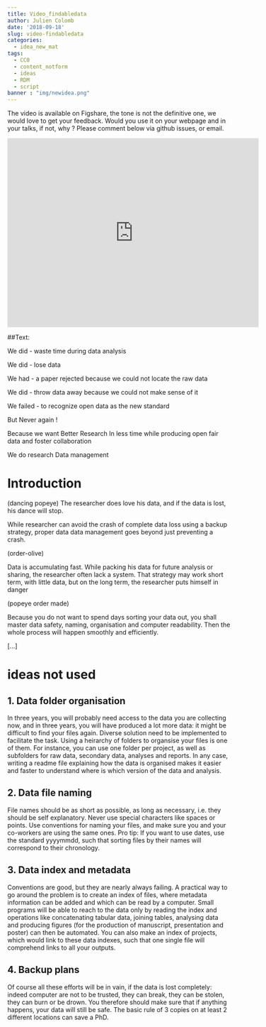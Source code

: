 ```yaml
---
title: Video_findabledata
author: Julien Colomb
date: '2018-09-18'
slug: video-findabledata
categories:
  - idea_new_mat
tags:
  - CC0
  - content_notform
  - ideas
  - RDM
  - script
banner : "img/newidea.png"  
---
```


The video is available on Figshare, the tone is not the definitive one, we would love to get your feedback. Would you use it on your webpage and in your talks, if not, why ? Please comment below  via github issues, or email.

<iframe src="https://widgets.figshare.com/articles/7163396/embed?show_title=1" width="568" height="426" frameborder="0"></iframe>


##Text:

We did - waste time during data analysis

We did - lose data

We had - a paper rejected because we could not locate the raw data

We did - throw data away because we could not make sense of it

We failed - to recognize open data as the new standard

But Never again !

Because we want Better Research 
In less time 
while producing open fair data and foster collaboration

We do research Data management

# Introduction

(dancing popeye)
The researcher does love his data, and if the data is lost, his dance will stop.

While researcher can avoid the crash of complete data loss using a backup strategy,
proper data
data management goes beyond just preventing a crash.

(order-olive)

Data is accumulating fast. 
While packing his data for future analysis or sharing, the researcher often lack a system. That strategy may work short term, with little data, but on the long term, the researcher puts himself in danger


(popeye order made)

Because you do not want to spend days sorting your data out,
you shall master data safety, naming, organisation and computer readability. Then the whole process will happen smoothly and efficiently. 


[...]

# ideas not used



## 1. Data folder organisation

In three years, you will probably need access to the data you are collecting now, and in three years, you will have produced a lot more data: it might be difficult to find your files again.
Diverse solution need to be implemented to facilitate the task. 
Using a heirarchy of folders to organsise your files is one of them. For instance, you can use one folder per project, as well as subfolders for raw data, secondary data, analyses and reports. In any case, writing a readme file explaining how the data is organised makes it easier and faster to understand where is which version of the data and analysis.


## 2. Data file naming

File names should be as short as possible, as long as necessary, i.e. they should be self explanatory. Never use special characters like spaces or points. 
Use conventions for naming your files, and make sure you and your co-workers are using the same ones.
Pro tip: If you want to use dates, use the standard yyyymmdd, such that sorting files by their names will correspond to their chronology. 

## 3. Data index and metadata

Conventions are good, but they are nearly always failing. A practical way to go around the problem is to create an index of files, where metadata information can be added and which can be read by a computer. Small programs will be able to reach to the data only by reading the index and operations like concatenating tabular data, joining tables, analysing data and producing figures (for the production of manuscript, presentation and poster) can then be automated. You can also make an index of projects, which would link to these data indexes, such that one single file will comprehend links to all your outputs.

## 4. Backup plans

Of course all these efforts will be in vain, if the data is lost completely: indeed
computer are not to be trusted, they can break, they can be stolen, they can burn or be drown. You therefore should make sure that if anything happens, your data will still be safe. The basic rule of 3 copies on at least 2 different locations can save a PhD.